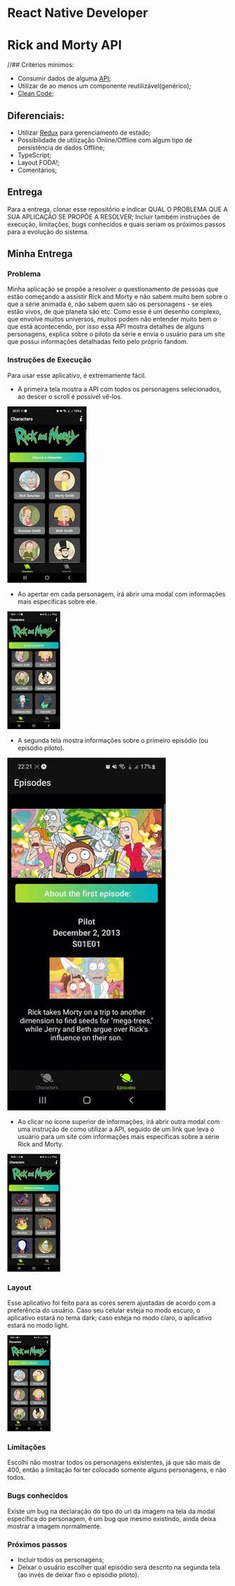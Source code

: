 # React Native Developer 
# Rick and Morty API

//## Critérios mínimos:

- Consumir dados de alguma [API](https://github.com/Ploomes/JrReactNativeSkillTest/blob/master/README.md#sugestões-de-apis);
- Utilizar de ao menos um componente reutilizável(genérico);
- [Clean Code](https://becode.com.br/clean-code/);

## Diferenciais:

- Utilizar [Redux](https://redux.js.org/basics/usage-with-react/) para gerenciamento de estado;
- Possibilidade de utilização Online/Offline com algum tipo de persistência de dados Offline;
- TypeScript;
- Layout FODA!;
- Comentários;

## Entrega

Para a entrega, clonar esse repositório e indicar QUAL O PROBLEMA QUE A SUA APLICAÇÃO SE PROPÕE A RESOLVER;
Incluir também instruções de execução, limitações, bugs conhecidos e quais seriam os próximos passos para a evolução do sistema.

## Minha Entrega

### Problema

Minha aplicação se propõe a resolver o questionamento de pessoas que estão começando a assistir Rick and Morty e não sabem muito bem sobre o que a série animada é, não sabem quem são os personagens - se eles estão vivos, de que planeta são etc.
Como esse é um desenho complexo, que envolve muitos universos, muitos podem não entender muito bem o que está acontecendo, por isso essa API mostra detalhes de alguns personagens, explica sobre o piloto da série e envia o usuário para um site que possui informações detalhadas feito pelo próprio fandom.

### Instruções de Execução

Para usar esse aplicativo, é extremamente fácil.

- A primeira tela mostra a API com todos os personagens selecionados, ao descer o scroll é possível vê-los.

![](https://github.com/alicialopes/RickAndMortyAPI/blob/main/assets/gifs/gif1.gif)

- Ao apertar em cada personagem, irá abrir uma modal com informações mais específicas sobre ele.

![](https://github.com/alicialopes/RickAndMortyAPI/blob/main/assets/gifs/gif2.gif)

- A segunda tela mostra informações sobre o primeiro episódio (ou episódio piloto).

![](https://github.com/alicialopes/RickAndMortyAPI/blob/main/assets/gifs/gif3.gif)

- Ao clicar no ícone superior de informações, irá abrir outra modal com uma instrução de como utilizar a API, seguido de um link que leva o usuário para um site com informações mais específicas sobre a série Rick and Morty.

![](https://github.com/alicialopes/RickAndMortyAPI/blob/main/assets/gifs/gif4.gif)

### Layout

Esse aplicativo foi feito para as cores serem ajustadas de acordo com a preferência do usuário. Caso seu celular esteja no modo escuro, o aplicativo estará no tema dark; caso esteja no modo claro, o aplicativo estará no modo light.

![](https://github.com/alicialopes/RickAndMortyAPI/blob/main/assets/gifs/gif5.gif)

### Limitações

Escolhi não mostrar todos os personagens existentes, já que são mais de 400, então a limitação foi ter colocado somente alguns personagens, e não todos.

### Bugs conhecidos

Existe um bug na declaração do tipo do uri da imagem na tela da modal específica do personagem, é um bug que mesmo existindo, ainda deixa mostrar a imagem normalmente.

### Próximos passos

- Incluir todos os personagens;
- Deixar o usuário escolher qual episódio será descrito na segunda tela (ao invés de deixar fixo o episódio piloto).


